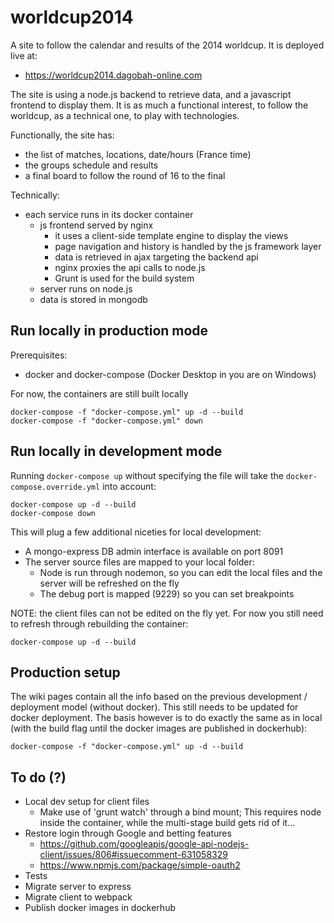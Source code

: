 # worldcup2014

A site to follow the calendar and results of the 2014 worldcup. It is deployed live at:

- <https://worldcup2014.dagobah-online.com>

The site is using a node.js backend to retrieve data, and a javascript frontend to display them. It is as much a functional interest, to follow the worldcup, as a technical one, to play with technologies.

Functionally, the site has:

- the list of matches, locations, date/hours (France time)
- the groups schedule and results
- a final board to follow the round of 16 to the final

Technically:

- each service runs in its docker container
  - js frontend served by nginx
    - it uses a client-side template engine to display the views
    - page navigation and history is handled by the js framework layer
    - data is retrieved in ajax targeting the backend api
    - nginx proxies the api calls to node.js
    - Grunt is used for the build system
  - server runs on node.js
  - data is stored in mongodb

## Run locally in production mode

Prerequisites:

- docker and docker-compose (Docker Desktop in you are on Windows)

For now, the containers are still built locally

    docker-compose -f "docker-compose.yml" up -d --build
    docker-compose -f "docker-compose.yml" down

## Run locally in development mode

Running `docker-compose up` without specifying the file will take the `docker-compose.override.yml` into account:

    docker-compose up -d --build
    docker-compose down

This will plug a few additional niceties for local development:

- A mongo-express DB admin interface is available on port 8091
- The server source files are mapped to your local folder:
  - Node is run through nodemon, so you can edit the local files and the server will be refreshed on the fly
  - The debug port is mapped (9229) so you can set breakpoints

NOTE: the client files can not be edited on the fly yet. For now you still need to refresh through rebuilding the container:

    docker-compose up -d --build

## Production setup

The wiki pages contain all the info based on the previous development / deployment model (without docker). This still needs to be updated for docker deployment. The basis however is to do exactly the same as in local (with the build flag until the docker images are published in dockerhub):

    docker-compose -f "docker-compose.yml" up -d --build

## To do (?)

- Local dev setup for client files
  - Make use of 'grunt watch' through a bind mount; This requires node inside the container, while the multi-stage build gets rid of it...
- Restore login through Google and betting features
  - <https://github.com/googleapis/google-api-nodejs-client/issues/806#issuecomment-631058329>
  - <https://www.npmjs.com/package/simple-oauth2>
- Tests
- Migrate server to express
- Migrate client to webpack
- Publish docker images in dockerhub
